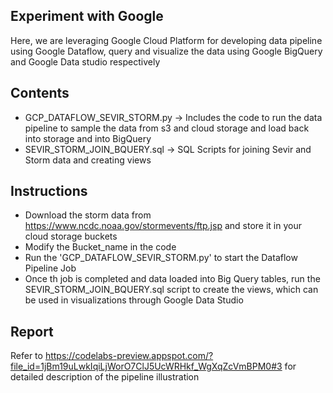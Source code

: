 ## Experiment with Google
Here, we are leveraging Google Cloud Platform for developing data pipeline using Google Dataflow, query and visualize the data using Google BigQuery and Google Data studio respectively

## Contents
* GCP_DATAFLOW_SEVIR_STORM.py -> Includes the code to run the data pipeline to sample the data from s3 and cloud storage and load back into storage and into BigQuery
* SEVIR_STORM_JOIN_BQUERY.sql -> SQL Scripts for joining Sevir and Storm data and creating views 

## Instructions 
- Download the storm data from https://www.ncdc.noaa.gov/stormevents/ftp.jsp and store it in your cloud storage buckets
- Modify the Bucket_name in the code 
- Run the 'GCP_DATAFLOW_SEVIR_STORM.py' to start the Dataflow Pipeline Job
- Once th job is completed and data loaded into Big Query tables, run the SEVIR_STORM_JOIN_BQUERY.sql script to create the views, which can be used in visualizations through Google Data Studio


## Report 
Refer to https://codelabs-preview.appspot.com/?file_id=1jBm19uLwkIqiLjWorO7ClJ5UcWRHkf_WgXqZcVmBPM0#3 for detailed description of the pipeline illustration 
